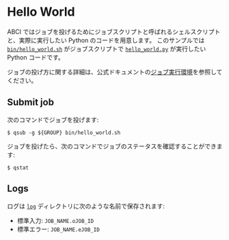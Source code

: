 # Hello World

ABCI ではジョブを投げるためにジョブスクリプトと呼ばれるシェルスクリプトと、実際に実行したい Python のコードを用意します。
このサンプルでは [`bin/hello_world.sh`](bin/hello_world) がジョブスクリプトで [`hello_world.py`](hello_world.py) が実行したい Python コードです。

ジョブの投げ方に関する詳細は、公式ドキュメントの[ジョブ実行環境](https://docs.abci.ai/ja/03/)を参照してください。

## Submit job

次のコマンドでジョブを投げます:

```shell script
$ qsub -g ${GROUP} bin/hello_world.sh
```

ジョブを投げたら、次のコマンドでジョブのステータスを確認することができます:

```shell script
$ qstat
```

## Logs

ログは [`log`](log) ディレクトリに次のような名前で保存されます:

- 標準入力: `JOB_NAME.oJOB_ID`
- 標準エラー: `JOB_NAME.eJOB_ID`
